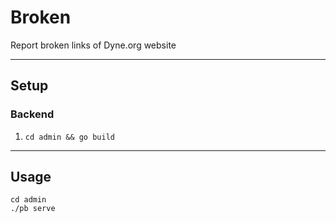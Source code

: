# Broken

Report broken links of Dyne.org website

---

## Setup

### Backend

1. `cd admin && go build`


---

## Usage

```
cd admin
./pb serve
```

